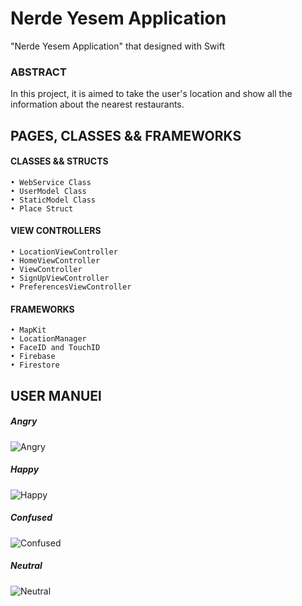 # Nerde Yesem Application
"Nerde Yesem Application" that designed with Swift

### ABSTRACT

In this project, it is aimed to take the user's location and show all the information about the nearest restaurants.


## PAGES, CLASSES && FRAMEWORKS

#### CLASSES && STRUCTS
    • WebService Class
    • UserModel Class
    • StaticModel Class
    • Place Struct

#### VIEW CONTROLLERS
    • LocationViewController
    • HomeViewController
    • ViewController
    • SignUpViewController
    • PreferencesViewController
  

#### FRAMEWORKS
    • MapKit
    • LocationManager
    • FaceID and TouchID 
    • Firebase
    • Firestore
  

## USER MANUEl


##### Angry
![Angry](https://github.com/geniusxburhan/Face-Emotions-Recognizer/blob/master/kaynakKod/angry.png)



##### Happy
![Happy](https://github.com/geniusxburhan/Face-Emotions-Recognizer/blob/master/kaynakKod/happy.png)


##### Confused
![Confused](https://github.com/geniusxburhan/Face-Emotions-Recognizer/blob/master/kaynakKod/o.png)

##### Neutral
![Neutral](https://github.com/geniusxburhan/Face-Emotions-Recognizer/blob/master/kaynakKod/neutral.png)
